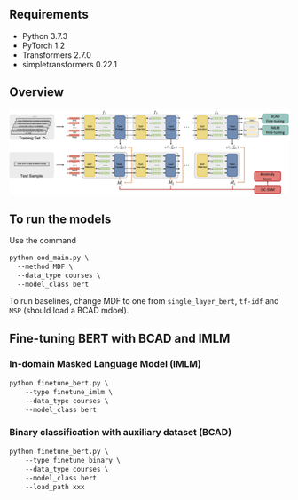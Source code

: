 ## Requirements

* Python 3.7.3
* PyTorch 1.2
* Transformers 2.7.0
* simpletransformers 0.22.1

## Overview
![An overview of using Mahalanobis distance features (MDF) extracted from a pre-trained transformer $f$ to detect out-of-domain data.](overview.jpg)

## To run the models
Use the command 
```
python ood_main.py \
  --method MDF \
  --data_type courses \
  --model_class bert
```

To run baselines, change MDF to one from ``single_layer_bert``, ``tf-idf`` and ``MSP`` (should load a BCAD mdoel). 


## Fine-tuning BERT with BCAD and IMLM

### In-domain Masked Language Model (IMLM)
```
python finetune_bert.py \
    --type finetune_imlm \ 
    --data_type courses \ 
    --model_class bert
```

### Binary   classification   with   auxiliary   dataset (BCAD)
```
python finetune_bert.py \
    --type finetune_binary \ 
    --data_type courses \ 
    --model_class bert
    --load_path xxx
```
```